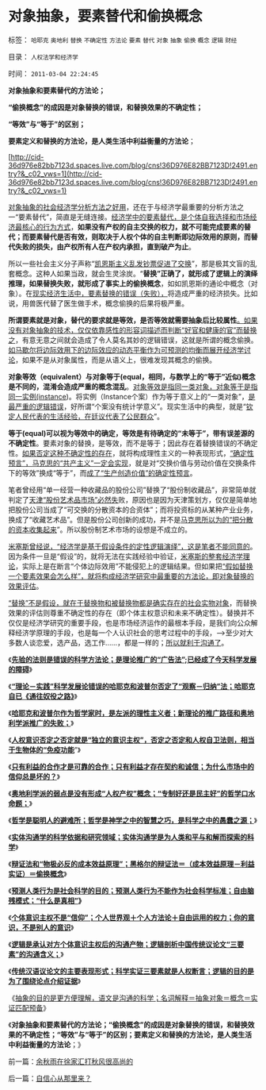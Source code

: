 # 对象抽象，要素替代和偷换概念

标签： `哈耶克` `奥地利` `替换` `不确定性` `方法论` `要素` `替代` `对象` `抽象` `偷换` `概念` `逻辑` `财经` 

目录： `人权法学和经济学`

时间： `2011-03-04 22:24:45`

**对象抽象和要素替代的方法论；**

**“偷换概念”的成因是对象替换的错误，和替换效果的不确定性；**

**“等效”与“等于”的区别；**

**要素定义和替换的方法论，是人类生活中利益衡量的方法论**；

[http://cid-36d976e82bb7123d.spaces.live.com/blog/cns!36D976E82BB7123D!2491.entry?&_c02_vws=1](http://cid-36d976e82bb7123d.spaces.live.com/blog/cns!36D976E82BB7123D!2491.entry?&_c02_vws=1)

[对象抽象的社会经济学分析方法之好用](../../../2009/4/1/面向对象抽象模型社会经济分析.md)，还在于与经济学最重要的分析方法之一“要素替代”，简直是无缝连接。[经济学中的要素替代，是个体自我选择和市场经济最核心的行为方式](../../../2009/3/31/市场要素之万能与不能的意义.md)，**如果没有产权的自主交换的权力，就不可能完成要素的替代；而要素替代是否有效，则取决于人权个体的自主判断即边际效用的原则，而替代失败的损失，由产权所有人在产权内承担，直到破产为止**。

所以一些社会主义分子声称“[凯恩斯主义乱发钞票促进了交换](../../../2011/1/25/凯恩斯是庇古的“通往奴役之路”.md)”，那是极其文盲的乱套概念。这种人如果当政，就会生灵涂炭。“**替换”正确了，就形成了逻辑上的演绎推理，如果替换失败，就形成了事实上的偷换概念**，如如凯恩斯的通论中概念（对象）。在[现实经济生活中，要素替换的错误（失败），](../../../2010/5/4/科学开始于精确概念定义.md)将造成严重的经济损失。比如说，用兽医代替了医生做手术，概念偷换的后果将极严重。

**所谓要素就是对象，替代的要求就是等效，是否等效就需要抽象后比较属性**[。如果没有对象抽象的技术，仅仅依靠感性的形容词描述而判断“好官和健康的官”而替换之](../../../2009/5/11/汉语特点不在于协助逻辑思维.md)，有意无意之间就会造成了令人莫名其妙的逻辑错误，这就是所谓的概念偷换。[如马歇尔将边际效用下的边际效应的动态平衡作为可预测的均衡而展开经济学讨论](../../../2011/2/9/马歇尔偷换了边际(Marginal／Edge)的概念为“均衡(equilibrium)”.md)，如果不是从对象属性，而是从语义上，很难发现其概念的偷换。

**对象等效（equivalent）与对象等于(equal，相同，与数学上的“等于”近似)概念是不同的，混淆会造成严重的概念混乱**。[对象等效是指同一类对象，对象等于是指同一实例(instance](../../../2011/2/10/面向抽象对象的经济学分析步骤.md))。将实例（Instance个案）作为等于意义上的“一类对象”，[是最严重的逻辑错误](../../../2009/10/28/统计学意义上的对象模型和假设场景和诡辩.md)，好所谓“个案没有统计学意义”。现实生活中的典型，就是“[钦定人民代表的生活经验，在廷议代表了公民群众](http://hi.baidu.com/darthchn/blog/item/b8eb1f1f6f3cff164034173e.html)”。

**等于(equal)可以视为等效中的确定，等效是有待确定的“未等于”，带有误差源的不确定性**。要素对象的替换，是等效，而不是等于；因此存在着替换错误的不确定性。[如果否定这种不确定性的存在](../../../2009/11/30/保守主义和激进政策在不确定性定律中的现实含义.md)，就将构成理性主义的一种表现形式，[“确定性预言”，马克思的“共产主义”一定会实现](../../../2011/2/15/科学（历史＋经济学）与自然科学无缝连接.md)，就是对“交换价值与劳动价值在交换条件下的等效”换成“等于”，而[成了“生产创造价值”的确定性预言](../../../2010/6/7/《资本论》错在“生产创造价值”.md)。

笔者曾经用“单一经营一种收藏品的股份公司”替换了“股份制收藏品”，非常简单就判定了[天津“股份艺术品市场”必然失](../../../2011/2/15/艺术品股份市场将成艺术；股神的真功夫.md)败，原因也是因为天津策划方，仅仅是简单地把股份公司当成了“可交换的分散资本的合资体”；而将投资标的从某种产业业务，换成了“收藏艺术品”。但是股份公司创新的成功，并不是[马克思所以为的“把分散的资本收集起来](../../../2010/8/16/社会进步不要期望伟人政治;;工业革命无关“资本积累”.md)”。所以股份制艺术市场的设想是不成立的。

[米塞斯曾经说，“经济学是基于假设条件的定性逻辑演绎”，这是笔者不能同意的](../../../2011/1/27/米塞斯《人类行为的经济学分析》的分析.md)。因为条件一旦是“假设”的，就将无法在实践经验中验证，[米塞斯的整套经济学理论](../../../2011/1/27/米塞斯《人类行为的经济学分析》的分析.md)，实际上是在断言“个体边际效用”不能侵犯上的逻辑结果。但如果把[“假如替换一个要素效果会怎么样”，就将构成经济学研究中最重要的方法论，即对象替换的效果评估](../../../2009/12/27/政治经济学是科学吗？计划经济的GDP是什么？.md)。

[“替换”不是假设，就在于替换物和被替换物都是确实存在的社会实物对象](../../../2009/10/28/统计学意义上的对象模型和假设场景和诡辩.md)，而替换效果的评估则尊重不确定性的存在（即个体主权意识和未来不确定性）。替换并不仅仅是经济学研究的重要手段，也是市场经济运作的最根本手段，是我们向公众解释经济学原理的手段，也是每一个人认识社会的思考过程中的手段，——>至少对大多数人谈恋爱，选产品，选工作……，都是一样的；[所以就利于沟通了](../../../2011/2/22/什么是人权普世价值观的根本正义？.md)。

《[**先验的法则是错误的科学方法论；是理论推广的“广告法”;已经成了今天科学发展的障碍**](../../../2011/2/27/巫师法则是错误科学标准，与先验的区别.md)》

《[**“理论－实践”科学发展论错误的哈耶克和波普尔否定了“观察－归纳”法；哈耶克自已《通往奴役之路》**](../../../2011/2/27/“理论－实践”科学发展论是错误的，“观测－归纳”法是正确的.md)》

《[**哈耶克和波普尔作为哲学家时，是左派的理性主义者；新理论的推广路径和奥地利学派推广的失败；**](../../../2011/2/27/新理论推广和奥地利学派的失败.md)》

《[**人权意识否定之否定就是“独立的意识主权”，否定之否定和人权自卫法则，相当于生物体的“免疫功能**](../../../2011/2/28/“独立的意识主权”相当于生物体的“免疫功能”.md)”》

《[**只有利益的合作才是可靠的合作；只有利益才存在契约和诚信；为什么市场中的信仰总是坏的？**](../../../2011/2/28/只有利益的合作才是可靠的合作.md)》

《[**奥地利学派的弱点是没有形成“人权产权”概念；“专制好还是民主好”的哲学口水命题；**](../../../2011/2/28/专制还是民主好？奥地利学派弱点.md)》

《[**哲学是聪明人的避难所；哲学是神学之中的智慧之巧，是科学之中的愚蠢之源；**](../../../2011/3/1/哲学是聪明人的避难所.md)》

《[**实体沟通学的科学依据和研究领域；实体沟通学是为人类和平与和解而探索的科学**](../../../2011/3/1/为人类和平与和解而探索的科学.md)》

《[**辩证法和“物极必反的成本效益原理”；黑格尔的辩证法＝（成本效益原理－利益实证）＝偷换概念**](../../../2011/3/1/物极必反规律和辩证法.md)》

《[**预测人类行为是社会科学的目的；预测人类行为不能作为社会科学标准；自由脑残模式；“什么是真相”**](../../../2011/3/2/什么是真相？预测未来对不对？.md)**》**

《[**个体意识主权不是“信仰”；个人世界观＋个人方法论＋自由运用的权力；你的意识，不是别人的意识**](../../../2011/3/2/个体意识主权不是信仰：你的意识，不是别人的意识.md)》

《[**逻辑是承认对方个体意识主权后的沟通产物；逻辑剖析中国传统议论文“三要素”的沟通含义；**](../../../2011/3/3/中国传统议论文“三要素”的沟通含义.md)》

《[**传统汉语议论文的主要表现形式；科学实证三要素就是人权断言；逻辑的目的是为了围绕论点介绍证据**](../../../2011/3/3/传统汉语议论文的主要表现形式.md)》

《[抽象的目的是更方便理解，语文是沟通的科学；名词解释＝抽象对象＝概念＝实证匹配预备](../../../2011/3/3/语文也可成科学；沟通的科学.md)》

《**对象抽象和要素替代的方法论；“偷换概念”的成因是对象替换的错误，和替换效果的不确定性；“等效”与“等于”的区别；要素定义和替换的方法论，是人类生活中利益衡量的方法论**；》



前一篇：[余秋雨在徐家汇打秋风很高尚的](../../../2011/3/4/余秋雨在徐家汇打秋风很高尚的.md)

后一篇：[自信心从那里来？](../../../2011/3/4/自信心从那里来？.md)